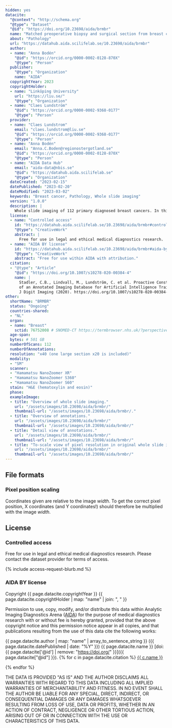 ```yaml
---
hidden: yes
datacite:
  "@context": "http://schema.org"
  "@type": "Dataset"
  "@id": "https://doi.org/10.23698/aida/brmbr"
  name: "Matched preoperative biopsy and surgical section from breast cancer cases"
  about: "Pathology"
  url: "https://datahub.aida.scilifelab.se/10.23698/aida/brmbr"
  author:
  - name: "Anna Bodén"
    "@id": "https://orcid.org/0000-0002-0128-870X"
    "@type": "Person"
  publisher:
    "@type": "Organization"
    name: "AIDA"
  copyrightYear: 2023
  copyrightHolder:
  - name: "Linköping University"
    url: "https://liu.se/"
    "@type": "Organization"
  - name: "Claes Lundström"
    "@id": "https://orcid.org/0000-0002-9368-0177"
    "@type": "Person"
  provider:
  - name: "Claes Lundstrom"
    email: "claes.lundstrom@liu.se"
    "@id": "https://orcid.org/0000-0002-9368-0177"
    "@type": "Person"
  - name: "Anna Bodén"
    email: "Anna.C.Boden@regionostergotland.se"
    "@id": "https://orcid.org/0000-0002-0128-870X"
    "@type": "Person"
  - name: "AIDA Data Hub"
    email: "aida-data@nbis.se"
    "@id": "https://datahub.aida.scilifelab.se"
    "@type": "Organization"
  dateCreated: "2023-02-15"
  datePublished: "2023-02-20"
  dateModified: "2023-03-02"
  keywords: "Breast cancer, Pathology, Whole slide imaging"
  version: "1.0.0"
  description: |
    Whole slide imaging of 112 primary diagnosed breast cancers. In this dataset one representative image from the preoperative biopsy have been manually selected and matched with one image representative from the surgically removed invasive tumour. Both biopsy and whole section are presented as one case and contain 2 HE stained slides per case. The section from the surgical resections are cut with one level as default, biopsies may vary from 1-3 per slide. Breastcancer cases were consecutively selected from the laboratory information system based on diagnosis including only Invasive breast cancer (NST) and Invasive lobular carcinoma (ILC). Each slide has been evaluated in clinic by at least one senior consultant in breast pathology and controlled before extraction to this dataset by an additional independent senior breast pathologist. No neoadjuvant cases included. No male breast cancers included. The cases are anonymised and exported from the digital archive at the Department of Clinical Pathology in Linköping, Region Östergötland. 
  license:
  - name: "Controlled access"
    id: "https://datahub.aida.scilifelab.se/10.23698/aida/brmbr#controlled-access"
    "@type": "CreativeWork"
    abstract: |
      Free for use in legal and ethical medical diagnostics research.
  - name: "AIDA BY license"
    id: "https://datahub.aida.scilifelab.se/10.23698/aida/brmbr#aida-by-license"
    "@type": "CreativeWork"
    abstract: "Free for use within AIDA with attribution."
  citation:
  - "@type": "Article"
    "@id": "https://doi.org/10.1007/s10278-020-00384-4"
    name: |
      Stadler, C.B., Lindvall, M., Lundström, C. et al. Proactive Construction
      of an Annotated Imaging Database for Artificial Intelligence Training.
      J Digit Imaging (2020). https://doi.org/10.1007/s10278-020-00384-4
other:
  shortName: "BRMBR"
  status: "Ongoing"
  countries-shared:
  - "NL"
  organ:
  - name: "Breast"
    sctid: 76752008 # SNOMED-CT https://termbrowser.nhs.uk/?perspective=full&conceptId1=%s
  age-span:
  bytes: # 501 GB
  numberOfScans: 112
  numberOfAnnotations: 
  resolution: "x40 (one large section x20 is included)"
  modality:
  - "SM"
  scanner:
  - "Hamamatsu NanoZoomer XR"
  - "Hamamatsu NanoZoomer S360"
  - "Hamamatsu NanoZoomer S60"
  stain: "H&E (hematoxylin and eosin)"
  phase:
  exampleImage:
  - title: "Overview of whole slide imaging."
    url: "/assets/images/10.23698/aida/brmbr/"
    thumbnail-url: "/assets/images/10.23698/aida/brmbr/."
  - title: "Overview of annotations."
    url: "/assets/images/10.23698/aida/brmbr/"
    thumbnail-url: "/assets/images/10.23698/aida/brmbr/"
  - title: "Detail view of annotations."
    url: "/assets/images/10.23698/aida/brmbr/"
    thumbnail-url: "/assets/images/10.23698/aida/brmbr/"
  - title: "To-scale view of pixel resolution in original whole slide imaging data."
    url: "/assets/images/10.23698/aida/brmbr/"
    thumbnail-url: "/assets/images/10.23698/aida/brmbr/"
---
```

## File formats
### Pixel position scaling
Coordinates given are relative to the image *width*. To get the correct pixel
position, X coordinates (and Y coordinates!) should therefore be multiplied with
the image *width*.

## License
### Controlled access
Free for use in legal and ethical medical diagnostics research.
Please contact the dataset provider for terms of access.

{% include access-request-blurb.md %}

### AIDA BY license
Copyright
{{ page.datacite.copyrightYear }}
{{ page.datacite.copyrightHolder | map: "name" |  join: ", " }}

Permission to use, copy, modify, and/or distribute this data within Analytic
Imaging Diagnostics Arena ([AIDA](https://medtech4health.se/aida)) for the
purpose of medical diagnostics research with or without fee is hereby granted,
provided that the above copyright notice and this permission notice appear in
all copies, and that publications resulting from the use of this data cite the
following works:

{{ page.datacite.author | map: "name" | array_to_sentence_string }}
({{ page.datacite.datePublished | date: "%Y" }})
{{ page.datacite.name }}
[doi:{{ page.datacite['@id'] | remove: "https://doi.org/" }}]({{ page.datacite["@id"] }}).
{% for c in page.datacite.citation %}
  [{{ c.name }}]({{c["@id"]}})

{% endfor %}

THE DATA IS PROVIDED "AS IS" AND THE AUTHOR DISCLAIMS ALL WARRANTIES WITH REGARD
TO THIS DATA INCLUDING ALL IMPLIED WARRANTIES OF MERCHANTABILITY AND FITNESS. IN
NO EVENT SHALL THE AUTHOR BE LIABLE FOR ANY SPECIAL, DIRECT, INDIRECT, OR
CONSEQUENTIAL DAMAGES OR ANY DAMAGES WHATSOEVER RESULTING FROM LOSS OF USE, DATA
OR PROFITS, WHETHER IN AN ACTION OF CONTRACT, NEGLIGENCE OR OTHER TORTIOUS
ACTION, ARISING OUT OF OR IN CONNECTION WITH THE USE OR CHARACTERISTICS OF THIS
DATA.
